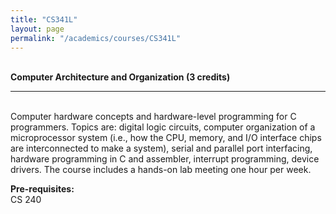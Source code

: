 ```yaml
---
title: "CS341L"
layout: page
permalink: "/academics/courses/CS341L"
---
```




\
**Computer Architecture and Organization (3 credits)**

---

\
Computer hardware concepts and hardware-level programming for C programmers. Topics are: digital logic circuits, computer organization of a microprocessor system (i.e., how the CPU, memory, and I/O interface chips are interconnected to make a system), serial and parallel port interfacing, hardware programming in C and assembler, interrupt programming, device drivers. The course includes a hands-on lab meeting one hour per week.

**Pre-requisites:**
\
CS 240
